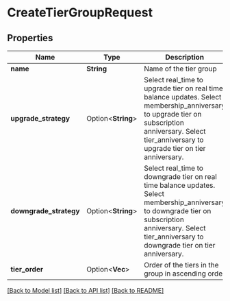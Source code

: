 # CreateTierGroupRequest

## Properties

Name | Type | Description | Notes
------------ | ------------- | ------------- | -------------
**name** | **String** | Name of the tier group | 
**upgrade_strategy** | Option<**String**> | Select real_time to upgrade tier on real time balance updates. Select membership_anniversary to upgrade tier on subscription anniversary. Select tier_anniversary to upgrade tier on tier anniversary. | [optional][default to RealTime]
**downgrade_strategy** | Option<**String**> | Select real_time to downgrade tier on real time balance updates. Select membership_anniversary to downgrade tier on subscription anniversary. Select tier_anniversary to downgrade tier on tier anniversary. | [optional][default to RealTime]
**tier_order** | Option<**Vec<String>**> | Order of the tiers in the group in ascending order | [optional]

[[Back to Model list]](../README.md#documentation-for-models) [[Back to API list]](../README.md#documentation-for-api-endpoints) [[Back to README]](../README.md)


